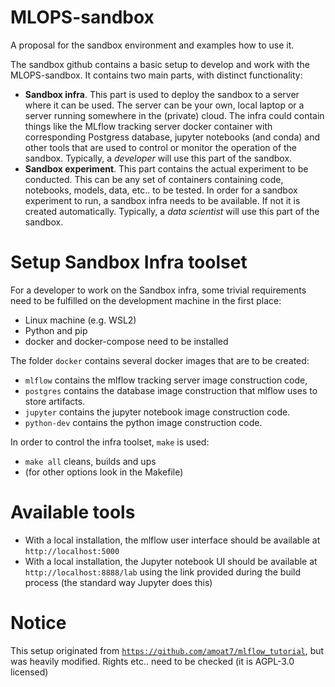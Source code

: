 # MLOPS-sandbox
A proposal for the sandbox environment and examples how to use it.

The sandbox github contains a basic setup to develop and work with the MLOPS-sandbox. It contains two main parts, with distinct functionality:
- __Sandbox infra__. This part is used to deploy the sandbox to a server where it can be used. The server can be your own, local laptop or a server running somewhere in the (private) cloud. The infra could contain things like the MLflow tracking server docker container with corresponding Postgress database, jupyter notebooks (and conda) and other tools that are used to control or monitor the operation of the sandbox. Typically, a _developer_ will use this part of the sandbox.
- __Sandbox experiment__. This part contains the actual experiment to be conducted. This can be any set of containers containing code, notebooks, models, data, etc.. to be tested. In order for a sandbox experiment to run, a sandbox infra needs to be available. If not it is created automatically. Typically, a _data scientist_ will use this part of the sandbox.

# Setup Sandbox Infra toolset
 For a developer to work on the Sandbox infra, some trivial requirements need to be fulfilled on the development machine in the first place:
- Linux machine (e.g. WSL2) 
- Python and pip
- docker and docker-compose need to be installed

The folder <code>docker</code> contains several docker images that are to be created:
- <code>mlflow</code> contains the mlflow tracking server image construction code,
- <code>postgres</code> contains the database image construction that mlflow uses to store artifacts.
- <code>jupyter</code> contains the jupyter notebook image construction code.
- <code>python-dev</code> contains the python image construction code.

In order to control the infra toolset, <code>make</code> is used:
- <code>make all</code> cleans, builds and ups
- (for other options look in the Makefile)

# Available tools
- With a local installation, the mlflow user interface should be available at <code>http://localhost:5000</code>
- With a local installation, the Jupyter notebook UI should be available at <code>http://localhost:8888/lab</code> using the link provided during the build process (the standard way Jupyter does this)

# Notice
This setup originated from <code>https://github.com/amoat7/mlflow_tutorial</code>, but was heavily modified. Rights etc.. need to be checked (it is AGPL-3.0 licensed)











